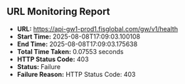 ## URL Monitoring Report

- **URL:** https://api-gw1-prod1.fisglobal.com/gw/v1/health
- **Start Time:** 2025-08-08T17:09:03.100108
- **End Time:** 2025-08-08T17:09:03.175638
- **Total Time Taken:** 0.07553 seconds
- **HTTP Status Code:** 403
- **Status:** Failure
- **Failure Reason:** HTTP Status Code: 403
